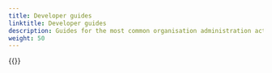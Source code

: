 ```yaml
---
title: Developer guides
linktitle: Developer guides
description: Guides for the most common organisation administration actions
weight: 50
---
```


{{<children />}}